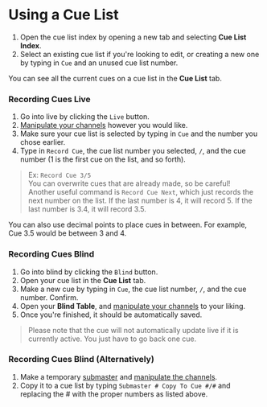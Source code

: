# Using a Cue List

1. Open the cue list index by opening a new tab and selecting **Cue List Index**.
2. Select an existing cue list if you're looking to edit, or creating a new one by typing in `Cue` and an unused cue list number.

You can see all the current cues on a cue list in the **Cue List** tab.

### Recording Cues Live

1. Go into live by clicking the `Live` button.
2. [Manipulate your channels](./channels.md) however you would like. 
3. Make sure your cue list is selected by typing in `Cue` and the number you chose earlier. 
4. Type in `Record Cue`, the cue list number you selected, `/`, and the cue number (1 is the first cue on the list, and so forth).
> Ex: `Record Cue 3/5` <br>You can overwrite cues that are already made, so be careful! <br> Another useful command is `Record Cue Next`, which just records the next number on the list. If the last number is 4, it will record 5. If the last number is 3.4, it will record 3.5.

You can also use decimal points to place cues in between. For example, Cue 3.5 would be between 3 and 4.  

### Recording Cues Blind

1. Go into blind by clicking the `Blind` button.
2. Open your cue list in the **Cue List** tab. 
3. Make a new cue by typing in `Cue`, the cue list number, `/`, and the cue number. Confirm.
4. Open your **Blind Table**, and [manipulate your channels](./channels.md) to your liking.
5. Once you're finished, it should be automatically saved.
> Please note that the cue will not automatically update live if it is currently active. You just have to go back one cue.

### Recording Cues Blind (Alternatively)

1. Make a temporary [submaster](./index.md) and [manipulate the channels](./channels.md).
2. Copy it to a cue list by typing `Submaster # Copy To Cue #/#` and replacing the # with the proper numbers as listed above.